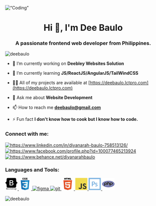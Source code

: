
<img align=“center” alt=“Coding” width=“200” src="https://res.cloudinary.com/practicaldev/image/fetch/s--2bZIjPGC--/c_limit%2Cf_auto%2Cfl_progressive%2Cq_66%2Cw_880/https://dev-to-uploads.s3.amazonaws.com/i/d4tvukbt5mra37cvwklk.gif">
<h1 align="center">Hi 👋, I'm Dee Baulo</h1>
<h3 align="center">A passionate frontend web developer from Philippines.</h3>


<p align="left"> <img src="https://komarev.com/ghpvc/?username=deebaulo&label=Profile%20views&color=0e75b6&style=flat" alt="deebaulo" /> </p>

- 🔭 I’m currently working on **Deebley Websites Solution**

- 🌱 I’m currently learning **JS/ReactJS/AngularJS/TailWindCSS**

- 👨‍💻 All of my projects are available at [https://deebaulo.lctpro.com](https://deebaulo.lctpro.com)

- 💬 Ask me about **Website Development**

- 📫 How to reach me **deebaulo@gmail.com**

- ⚡ Fun fact **I don't know how to cook but I know how to code.**

<h3 align="left">Connect with me:</h3>
<p align="left">
<a href="https://linkedin.com/in/https://www.linkedin.com/in/diyanarah-baulo-758513126/" target="blank"><img align="center" src="https://raw.githubusercontent.com/rahuldkjain/github-profile-readme-generator/master/src/images/icons/Social/linked-in-alt.svg" alt="https://www.linkedin.com/in/diyanarah-baulo-758513126/" height="30" width="40" /></a>
<a href="https://fb.com/https://www.facebook.com/profile.php?id=100077465213924" target="blank"><img align="center" src="https://raw.githubusercontent.com/rahuldkjain/github-profile-readme-generator/master/src/images/icons/Social/facebook.svg" alt="https://www.facebook.com/profile.php?id=100077465213924" height="30" width="40" /></a>
<a href="https://www.behance.net/https://www.behance.net/diyanarahbaulo" target="blank"><img align="center" src="https://raw.githubusercontent.com/rahuldkjain/github-profile-readme-generator/master/src/images/icons/Social/behance.svg" alt="https://www.behance.net/diyanarahbaulo" height="30" width="40" /></a>
</p>

<h3 align="left">Languages and Tools:</h3>
<p align="left"> <a href="https://getbootstrap.com" target="_blank" rel="noreferrer"> <img src="https://raw.githubusercontent.com/devicons/devicon/master/icons/bootstrap/bootstrap-plain-wordmark.svg" alt="bootstrap" width="40" height="40"/> </a> <a href="https://www.w3schools.com/css/" target="_blank" rel="noreferrer"> <img src="https://raw.githubusercontent.com/devicons/devicon/master/icons/css3/css3-original-wordmark.svg" alt="css3" width="40" height="40"/> </a> <a href="https://www.figma.com/" target="_blank" rel="noreferrer"> <img src="https://www.vectorlogo.zone/logos/figma/figma-icon.svg" alt="figma" width="40" height="40"/> </a> <a href="https://git-scm.com/" target="_blank" rel="noreferrer"> <img src="https://www.vectorlogo.zone/logos/git-scm/git-scm-icon.svg" alt="git" width="40" height="40"/> </a> <a href="https://www.w3.org/html/" target="_blank" rel="noreferrer"> <img src="https://raw.githubusercontent.com/devicons/devicon/master/icons/html5/html5-original-wordmark.svg" alt="html5" width="40" height="40"/> </a> <a href="https://developer.mozilla.org/en-US/docs/Web/JavaScript" target="_blank" rel="noreferrer"> <img src="https://raw.githubusercontent.com/devicons/devicon/master/icons/javascript/javascript-original.svg" alt="javascript" width="40" height="40"/> </a> <a href="https://www.photoshop.com/en" target="_blank" rel="noreferrer"> <img src="https://raw.githubusercontent.com/devicons/devicon/master/icons/photoshop/photoshop-line.svg" alt="photoshop" width="40" height="40"/> </a> <a href="https://www.php.net" target="_blank" rel="noreferrer"> <img src="https://raw.githubusercontent.com/devicons/devicon/master/icons/php/php-original.svg" alt="php" width="40" height="40"/> </a> </p>

<p><img align="center" src="https://github-readme-stats.vercel.app/api/top-langs?username=deebaulo&show_icons=true&locale=en&layout=compact" alt="deebaulo" /></p>
